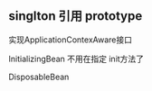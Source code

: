 ## singlton 引用 prototype

实现ApplicationContexAware接口


InitializingBean 不用在指定 init方法了

<bean id="exampleInitBean" class="examples.ExampleBean" init-method="init"/>

DisposableBean

<bean id="exampleInitBean" class="examples.ExampleBean" destroy-method="cleanup"/>
